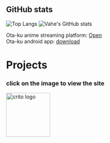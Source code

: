 
## GitHub stats
![Top Langs](https://github-readme-stats.vercel.app/api/top-langs/?username=w33bvGL&layout=compact&theme=dark&langs_count=20)
![Vahe's GitHub stats](https://github-readme-stats.vercel.app/api?username=w33bvGL&show_icons=true&theme=dark)

Ota-ku anime streaming platform: [Open](https://ota-ku.ru)
<br>
Ota-ku android app: [download](https://drive.google.com/file/d/1pSBomwCx-Sq-K9QF_dfJpEK_sZdlnaCM/view?usp=sharing)

# Projects

### click on the image to view the site
<div style="display: flex; gap: 20px;">

  <a href="https://w33bvgl.github.io/Crito/" style="text-decoration: none;">
    <img src="https://w33bvgl.github.io/Crito/img/Logo.png" alt="crito logo" style="width: 120px;">
  </a>
</div>

